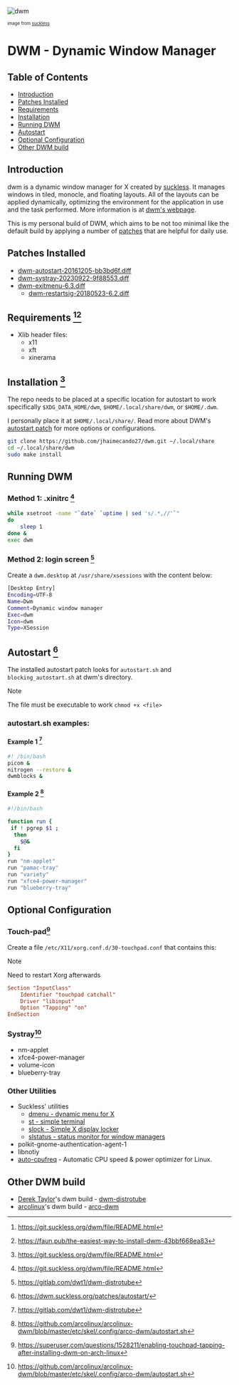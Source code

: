 ![dwm](https://github.com/jhaimecando27/dwm/assets/74945153/498a6d26-a77a-4b5f-86f4-b5c7c7d8eb83)

<sub><sup>image from [suckless](https://suckless.org/)</sup></sub>

# DWM - Dynamic Window Manager

## Table of Contents

- [Introduction](#introduction)
- [Patches Installed](#patches-installed)
- [Requirements](#requirements-12)
- [Installation](#installation-1)
- [Running DWM](#running-dwm)
- [Autostart](#autostart-4)
- [Optional Configuration](#optional-configuration)
- [Other DWM build](#other-dwm-build)

## Introduction

dwm is a dynamic window manager for X created by [suckless](https://suckless.org/). It manages windows in tiled, monocle, and floating layouts. All of the layouts can be applied dynamically, optimizing the environment for the application in use and the task performed. More information is at [dwm's webpage](https://dwm.suckless.org/).

This is my personal build of DWM, which aims to be not too minimal like the default build by applying a number of [patches](https://dwm.suckless.org/patches/) that are helpful for daily use.

## Patches Installed

- [dwm-autostart-20161205-bb3bd6f.diff](https://dwm.suckless.org/patches/autostart/)
- [dwm-systray-20230922-9f88553.diff](https://dwm.suckless.org/patches/systray/)
- [dwm-exitmenu-6.3.diff](https://dwm.suckless.org/patches/exitmenu/)
    - [dwm-restartsig-20180523-6.2.diff](https://dwm.suckless.org/patches/restartsig/)

## Requirements [^1][^2]

- Xlib header files:
    - x11
    - xft
    - xinerama
  
## Installation [^1]

The repo needs to be placed at a specific location for autostart to work specifically ```$XDG_DATA_HOME/dwm```, ```$HOME/.local/share/dwm```, or ```$HOME/.dwm```. 

I personally place it at ```$HOME/.local/share/```. Read more about DWM's [autostart patch](https://dwm.suckless.org/patches/autostart/) for more options or configurations.
```bash
git clone https://github.com/jhaimecando27/dwm.git ~/.local/share
cd ~/.local/share/dwm
sudo make install
```

## Running DWM

### Method 1: .xinitrc [^1]

```bash
while xsetroot -name "`date` `uptime | sed 's/.*,//'`"
do
    sleep 1
done &
exec dwm
```

### Method 2: login screen [^3]

Create a ```dwm.desktop``` at ```/usr/share/xsessions``` with the content below:

```bash
[Desktop Entry]
Encoding=UTF-8
Name=Dwm
Comment=Dynamic window manager
Exec=dwm
Icon=dwm
Type=XSession
```

## Autostart [^4]

The installed autostart patch looks for ```autostart.sh``` and ```blocking_autostart.sh``` at dwm's directory.
> [!NOTE]
> The file must be executable to work ```chmod +x <file>```
### autostart.sh examples:
#### Example 1 [^3]
```bash
#! /bin/bash
picom &
nitrogen --restore &
dwmblocks &
```
#### Example 2 [^5]
```bash
#!/bin/bash

function run {
 if ! pgrep $1 ;
  then
    $@&
  fi
}
run "nm-applet"
run "pamac-tray"
run "variety"
run "xfce4-power-manager"
run "blueberry-tray"
```

## Optional Configuration
### Touch-pad[^6]
Create a file ```/etc/X11/xorg.conf.d/30-touchpad.conf``` that contains this:
>[!NOTE]
>Need to restart Xorg afterwards
```conf
Section "InputClass"
    Identifier "touchpad catchall"
    Driver "libinput"
    Option "Tapping" "on"
EndSection
```

### Systray[^5]
- nm-applet
- xfce4-power-manager
- volume-icon
- blueberry-tray

### Other Utilities

- Suckless' utilities
  - [dmenu - dynamic menu for X](https://tools.suckless.org/dmenu/)
  - [st - simple terminal](https://st.suckless.org/)
  - [slock - Simple X display locker](https://tools.suckless.org/slock/)
  - [slstatus - status monitor for window managers](https://tools.suckless.org/slstatus/)
- polkit-gnome-authentication-agent-1
- libnotiy
- [auto-cpufreq](https://github.com/AdnanHodzic/auto-cpufreq) - Automatic CPU speed & power optimizer for Linux.

## Other DWM build
- [Derek Taylor](https://gitlab.com/dwt1)'s dwm build - [dwm-distrotube](https://gitlab.com/dwt1/dwm-distrotube)
- [arcolinux](https://github.com/arcolinux)'s dwm build - [arco-dwm](https://github.com/arcolinux/arcolinux-dwm/tree/master/etc/skel/.config/arco-dwm)

[^1]: https://git.suckless.org/dwm/file/README.html
[^2]: https://faun.pub/the-easiest-way-to-install-dwm-43bbf668ea83
[^3]: https://gitlab.com/dwt1/dwm-distrotube
[^4]: https://dwm.suckless.org/patches/autostart/
[^5]: https://github.com/arcolinux/arcolinux-dwm/blob/master/etc/skel/.config/arco-dwm/autostart.sh
[^6]: https://superuser.com/questions/1528211/enabling-touchpad-tapping-after-installing-dwm-on-arch-linux
